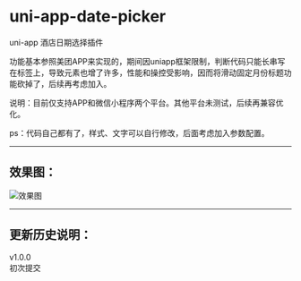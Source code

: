 # uni-app-date-picker
uni-app 酒店日期选择插件

功能基本参照美团APP来实现的，期间因uniapp框架限制，判断代码只能长串写在标签上，导致元素也增了许多，性能和操控受影响，因而将滑动固定月份标题功能砍掉了，后续再考虑加入。

说明：目前仅支持APP和微信小程序两个平台。其他平台未测试，后续再兼容优化。   

ps：代码自己都有了，样式、文字可以自行修改，后面考虑加入参数配置。

---
## 效果图：
![效果图](https://zhangdaren.github.io/uni-app-date-picker/static/date-picker/gif.gif)


---
## 更新历史说明：
v1.0.0   
初次提交
